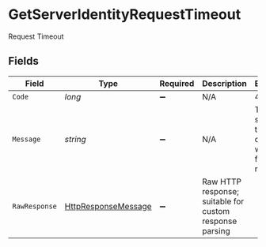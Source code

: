 # GetServerIdentityRequestTimeout

Request Timeout


## Fields

| Field                                                                                                                | Type                                                                                                                 | Required                                                                                                             | Description                                                                                                          | Example                                                                                                              |
| -------------------------------------------------------------------------------------------------------------------- | -------------------------------------------------------------------------------------------------------------------- | -------------------------------------------------------------------------------------------------------------------- | -------------------------------------------------------------------------------------------------------------------- | -------------------------------------------------------------------------------------------------------------------- |
| `Code`                                                                                                               | *long*                                                                                                               | :heavy_minus_sign:                                                                                                   | N/A                                                                                                                  | 408                                                                                                                  |
| `Message`                                                                                                            | *string*                                                                                                             | :heavy_minus_sign:                                                                                                   | N/A                                                                                                                  | The server timed out waiting for the request.                                                                        |
| `RawResponse`                                                                                                        | [HttpResponseMessage](https://learn.microsoft.com/en-us/dotnet/api/system.net.http.httpresponsemessage?view=net-5.0) | :heavy_minus_sign:                                                                                                   | Raw HTTP response; suitable for custom response parsing                                                              |                                                                                                                      |